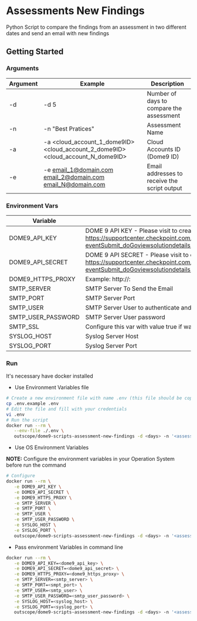 # Assessments New Findings

Python Script to compare the findings from an assessment in two different dates and send an email with new findings

## Getting Started

### Arguments

| Argument | Example                                                                          | Description                                  |
|----------|----------------------------------------------------------------------------------|----------------------------------------------|
| -d       | -d 5                                                                             | Number of days to compare the assessment     |
| -n       | -n "Best Pratices"                                                               | Assessment Name                              |
| -a       | -a <cloud_account_1_dome9ID> <cloud_account_2_dome9ID> <cloud_account_N_dome9ID> | Cloud Accounts ID (Dome9 ID)                 |
| -e       | -e <email_1@domain.com> <email_2@domain.com>  <email_N@domain.com>               | Email addresses to receive the script output |

### Environment Vars

| Variable           | Description                                                                                                                                                                                                        |
|--------------------|--------------------------------------------------------------------------------------------------------------------------------------------------------------------------------------------------------------------|
| DOME9_API_KEY      | DOME 9 API KEY - Please visit to create a new API Key - https://supportcenter.checkpoint.com/supportcenter/portal?eventSubmit_doGoviewsolutiondetails=&solutionid=sk144514&partition=General&product=CloudGuard    |
| DOME9_API_SECRET   | DOME 9 API SECRET - Please visit to create a new API Key - https://supportcenter.checkpoint.com/supportcenter/portal?eventSubmit_doGoviewsolutiondetails=&solutionid=sk144514&partition=General&product=CloudGuard |
| DOME9_HTTPS_PROXY  | Example: http://<ip>:<port>                                                                                                                                                                                  |
| SMTP_SERVER        | SMTP Server To Send the Email                                                                                                                                                                                      |
| SMTP_PORT          | SMTP Server Port                                                                                                                                                                                                   |
| SMTP_USER          | SMTP Server User to authenticate and send the email                                                                                                                                                                                  |
| SMTP_USER_PASSWORD | SMTP Server User password                                                                                                                                                                                          |
| SMTP_SSL           | Configure this var with value true if want use SMTP over SSL                                                                                                                                                                                                                   |
| SYSLOG_HOST        | Syslog Server Host |
| SYSLOG_PORT        | Syslog Server Port |


### Run

It's necessary have docker installed

* Use Environment Variables file

```bash
# Create a new environment file with name .env (this file should be copied from .env.example>
cp .env.example .env
# Edit the file and fill with your credentials
vi .env
# Run the script
docker run --rm \
   --env-file ./.env \
   outscope/dome9-scripts-assessment-new-findings -d <days> -n '<assessment_name>' -a <cloud_account_dome9_id> -e <email1> <email2>
```

* Use OS Environment Variables

**NOTE:** Configure the environment variables in your Operation System before run the command

```bash
# Configure 
docker run --rm \
   -e DOME9_API_KEY \
   -e DOME9_API_SECRET \
   -e DOME9_HTTPS_PROXY \
   -e SMTP_SERVER \
   -e SMTP_PORT \
   -e SMTP_USER \
   -e SMTP_USER_PASSWORD \
   -e SYSLOG_HOST \
   -e SYSLOG_PORT \
   outscope/dome9-scripts-assessment-new-findings -d <days> -n '<assessment_name>' -a <cloud_account_dome9_id> -e <email1> <email2>
```

* Pass environment Variables in command line

```bash
docker run --rm \
   -e DOME9_API_KEY=<dome9_api_key> \
   -e DOME9_API_SECRET=<dome9_api_secret> \
   -e DOME9_HTTPS_PROXY=<dome9_https_proxy> \
   -e SMTP_SERVER=<smtp_server> \
   -e SMTP_PORT=<smpt_port> \
   -e SMTP_USER=<smtp_user> \
   -e SMTP_USER_PASSWORD=<smtp_user_password> \
   -e SYSLOG_HOST=<syslog_host> \
   -e SYSLOG_PORT=<syslog_port> \
   outscope/dome9-scripts-assessment-new-findings -d <days> -n '<assessment_name>' -a <cloud_account_dome9_id> -e <email1> <email2>
```

